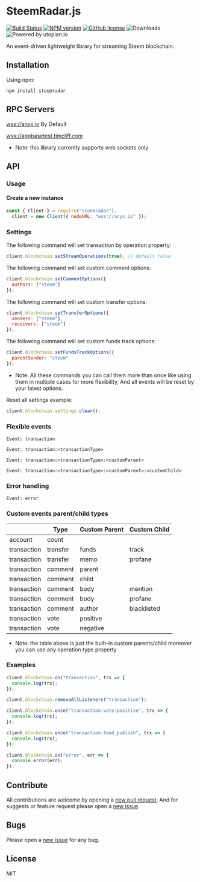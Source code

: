 # SteemRadar.js

[![Build Status](https://travis-ci.org/gigatoride/steemradar.js.svg?branch=master)](https://travis-ci.org/gigatoride/steemradar.js)
[![NPM version](https://img.shields.io/npm/v/steemradar.svg)](https://www.npmjs.com/package/steemradar) [![GitHub license](https://img.shields.io/github/license/gigatoride/steemradar.js.svg)](https://github.com/gigatoride/steemradar.js/blob/master/LICENSE)
![Downloads](https://img.shields.io/npm/dt/steemradar.svg)
![Powered by utopian.io](https://img.shields.io/badge/powered%20by-utopian.io-ff69b4.svg)

An event-driven lightweight library for streaming Steem blockchain.

## Installation

Using npm:

```
npm install steemradar
```

## RPC Servers

[wss://anyx.io](wss://anyx.io) By Default

[wss://appbasetest.timcliff.com](wss://appbasetest.timcliff.com)

- Note: this library currently supports web sockets only

## API

### Usage

#### Create a new instance

```js
const { Client } = require("steemradar"),
  client = new Client({ nodeURL: "wss://anyx.io" });
```

### Settings

The following command will set transaction by operation property:

```js
client.blockchain.setStreamOperations(true); // default false
```

The following command will set custom comment options:

```js
client.blockchain.setCommentOptions({
  authors: ["steem"]
});
```

The following command will set custom transfer options:

```js
client.blockchain.setTransferOptions({
  senders: ["steem"],
  receivers: ["steem"]
});
```

The following command will set custom funds track options:

```js
client.blockchain.setFundsTrackOptions({
  parentSender: "steem"
});
```

- Note: All these commands you can call them more than once like using them in multiple cases for more flexibility, And all events will be reset by your latest options.

Reset all settings example:

```js
client.blockchain.settings.clear();
```

### Flexible events

`Event: transaction`

`Event: transaction:<transactionType>`

`Event: transaction:<transactionType>:<customParent>`

`Event: transaction:<transactionType>:<customParent>:<customChild>`

### Error handling

`Event: error`

### Custom events parent/child types

|             | Type     | Custom Parent | Custom Child |
| ----------- | -------- | ------------- | ------------ |
| account     | count    |               |              |
| transaction | transfer | funds         | track        |
| transaction | transfer | memo          | profane      |
| transaction | comment  | parent        |              |
| transaction | comment  | child         |              |
| transaction | comment  | body          | mention      |
| transaction | comment  | body          | profane      |
| transaction | comment  | author        | blacklisted  |
| transaction | vote     | positive      |              |
| transaction | vote     | negative      |              |

- Note: the table above is just the built-in custom parents/child moreover you can use any operation type property

### Examples

```js
client.blockchain.on("transaction", trx => {
  console.log(trx);
});
```

```js
client.blockchain.removeAllListeners("transaction");
```

```js
client.blockchain.once("transaction:vote:positive", trx => {
  console.log(trx);
});
```

```js
client.blockchain.once("transaction:feed_publish", trx => {
  console.log(trx);
});
```

```js
client.blockchain.on("error", err => {
  console.error(err);
});
```

## Contribute

All contributions are welcome by opening a [new pull request](https://github.com/gigatoride/steemradar.js/pulls), And for suggests or feature request please open a [new issue](https://github.com/gigatoride/steemradar.js/issues/new).

## Bugs

Please open a [new issue](https://github.com/gigatoride/steemradar.js.js/issues/new) for any bug.

## License

MIT
